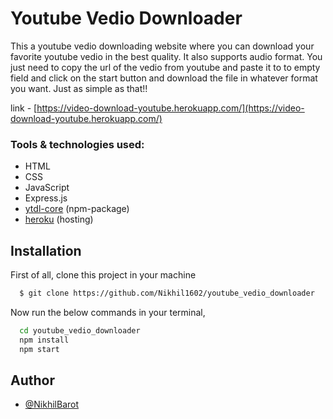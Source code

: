 # Youtube Vedio Downloader

This a youtube vedio downloading website where you can download
your favorite youtube vedio in the best quality. It also supports
audio format. You just need to copy the url of the vedio from
youtube and paste it to to empty field and click on the start button and download the file in whatever format you want.
Just as simple as that!!

link - [https://video-download-youtube.herokuapp.com/](https://video-download-youtube.herokuapp.com/)

### Tools & technologies used:

- HTML
- CSS
- JavaScript
- Express.js
- [ytdl-core](https://www.github.com/octokatherine) (npm-package)
- [heroku](https://www.heroku.com) (hosting)

## Installation

First of all, clone this project in your machine

```bash
  $ git clone https://github.com/Nikhil1602/youtube_vedio_downloader
```

Now run the below commands in your terminal,

```bash
  cd youtube_vedio_downloader
  npm install
  npm start
```

## Author

- [@NikhilBarot](https://www.github.com/Nikhil1602)
